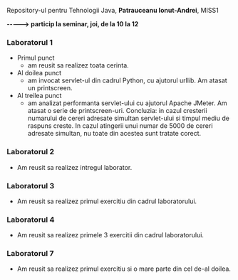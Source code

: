 Repository-ul pentru Tehnologii Java, **Patrauceanu Ionut-Andrei**, MISS1  
  

**-----> particip la seminar, joi, de la 10 la 12**  
  
### Laboratorul 1
  
* Primul punct
  * am reusit sa realizez toata cerinta.
* Al doilea punct
  * am invocat servlet-ul din cadrul Python, cu ajutorul urllib. Am atasat un printscreen.
* Al treilea punct
  * am analizat performanta servlet-ului cu ajutorul Apache JMeter. Am atasat o serie de printscreen-uri. Concluzia: in cazul cresterii numarului de cereri adresate simultan servlet-ului si timpul mediu de raspuns creste. In cazul atingerii unui numar de 5000 de cereri adresate simultan, nu toate din acestea sunt tratate corect.

### Laboratorul 2

* Am reusit sa realizez intregul laborator. 


### Laboratorul 3

* Am reusit sa realizez primul exercitiu din cadrul laboratorului.

### Laboratorul 4

* Am reusit sa realizez primele 3 exercitii din cadrul laboratorului.

### Laboratorul 7

* Am reusit sa realizez primul exercitiu si o mare parte din cel de-al doilea.
